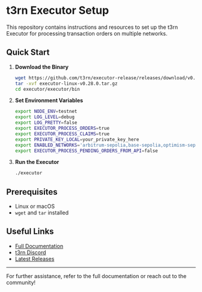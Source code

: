 # t3rn Executor Setup

This repository contains instructions and resources to set up the t3rn Executor for processing transaction orders on multiple networks.

## Quick Start

1. **Download the Binary**  
   ```bash
   wget https://github.com/t3rn/executor-release/releases/download/v0.28.0/executor-linux-v0.28.0.tar.gz
   tar -xvf executor-linux-v0.28.0.tar.gz
   cd executor/executor/bin
   ```

2. **Set Environment Variables**  
   ```bash
   export NODE_ENV=testnet
   export LOG_LEVEL=debug
   export LOG_PRETTY=false
   export EXECUTOR_PROCESS_ORDERS=true
   export EXECUTOR_PROCESS_CLAIMS=true
   export PRIVATE_KEY_LOCAL=your_private_key_here
   export ENABLED_NETWORKS='arbitrum-sepolia,base-sepolia,optimism-sepolia,l1rn'
   export EXECUTOR_PROCESS_PENDING_ORDERS_FROM_API=false
   ```

3. **Run the Executor**  
   ```bash
   ./executor
   ```

## Prerequisites
- Linux or macOS
- `wget` and `tar` installed

## Useful Links
- [Full Documentation](https://docs.t3rn.io/executor/become-an-executor/binary-setup)
- [t3rn Discord](https://discord.gg/)
- [Latest Releases](https://github.com/t3rn/executor-release/releases/)

---

For further assistance, refer to the full documentation or reach out to the community!
